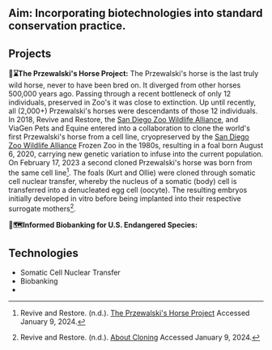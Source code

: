 ## Aim: Incorporating biotechnologies into standard conservation practice.

## Projects
**🐎⌛The Przewalski's Horse Project:** The Przewalski's horse is the last truly wild horse, never to have been bred on. It diverged from other horses 500,000 years ago. Passing through a recent bottleneck of only 12 individuals, preserved in Zoo's it was close to extinction. Up until recently, all (2,000+) Przewalski's horses were descendants of those 12 individuals.
In 2018, Revive and Restore, the [San Diego Zoo Wildlife Alliance](./San%20Diego%20Zoo%20Wildlife%20Alliance.md), and ViaGen Pets and Equine entered into a collaboration to clone the world's first Przewalski's horse from a cell line, cryopreserved by the [San Diego Zoo Wildlife Alliance](./San%20Diego%20Zoo%20Wildlife%20Alliance.md) Frozen Zoo in the 1980s, resulting in a foal born August 6, 2020, carrying new genetic variation to infuse into the current population.
On February 17, 2023 a second cloned Przewalski's horse was born from the same cell line[^1].
The foals (Kurt and Ollie) were cloned through somatic cell nuclear transfer, whereby the nucleus of a somatic (body) cell is transferred into a denucleated egg cell (oocyte). The resulting embryos initially developed in vitro before being implanted into their respective surrogate mothers[^2].
<!--I wonder if using an egg cell of a different species has influenced the cloned offspring in a negative way. The plan is to breed on Kurt and Ollie in captivity, which should not be affected by potential maternal effects, or by influence from contact with humans for that matter-->

**🧊🗺Informed Biobanking for U.S. Endangered Species:**   
## Technologies
- Somatic Cell Nuclear Transfer
- Biobanking
- 

<!--Collaboration with San Diego Zoo Wildlife Alliance's Frozen Zoo who provides germ cells with extinct genetic variation (link to file on San Diego Frozen Zoo)-->
<!--Collaboration with US Fish and Wildlife on biobanking of cell lines from endangered species (link to file on US Fish and Wildlife)-->

[^1]: Revive and Restore. (n.d.). [The Przewalski's Horse Project](https://reviverestore.org/projects/przewalskis-horse/) Accessed January 9, 2024.
[^2]: Revive and Restore. (n.d.). [About Cloning](https://reviverestore.org/projects/przewalskis-horse/about-cloning/) Accessed January 9, 2024.